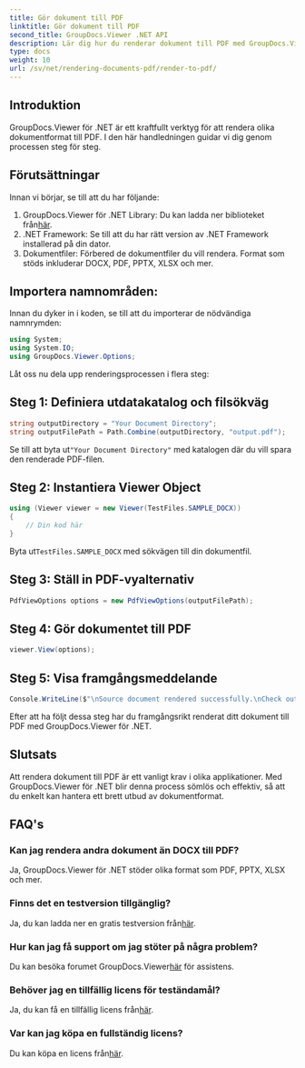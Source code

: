 ```yaml
---
title: Gör dokument till PDF
linktitle: Gör dokument till PDF
second_title: GroupDocs.Viewer .NET API
description: Lär dig hur du renderar dokument till PDF med GroupDocs.Viewer för .NET. Steg-för-steg-guide med förutsättningar och vanliga frågor inkluderade.
type: docs
weight: 10
url: /sv/net/rendering-documents-pdf/render-to-pdf/
---
```

## Introduktion
GroupDocs.Viewer för .NET är ett kraftfullt verktyg för att rendera olika dokumentformat till PDF. I den här handledningen guidar vi dig genom processen steg för steg.
## Förutsättningar

Innan vi börjar, se till att du har följande:
1.  GroupDocs.Viewer för .NET Library: Du kan ladda ner biblioteket från[här](https://releases.groupdocs.com/viewer/net/).
2. .NET Framework: Se till att du har rätt version av .NET Framework installerad på din dator.
3. Dokumentfiler: Förbered de dokumentfiler du vill rendera. Format som stöds inkluderar DOCX, PDF, PPTX, XLSX och mer.

## Importera namnområden:
Innan du dyker in i koden, se till att du importerar de nödvändiga namnrymden:
```csharp
using System;
using System.IO;
using GroupDocs.Viewer.Options;
```

Låt oss nu dela upp renderingsprocessen i flera steg:
## Steg 1: Definiera utdatakatalog och filsökväg
```csharp
string outputDirectory = "Your Document Directory";
string outputFilePath = Path.Combine(outputDirectory, "output.pdf");
```
 Se till att byta ut`"Your Document Directory"` med katalogen där du vill spara den renderade PDF-filen.
## Steg 2: Instantiera Viewer Object
```csharp
using (Viewer viewer = new Viewer(TestFiles.SAMPLE_DOCX))
{
    // Din kod här
}
```
 Byta ut`TestFiles.SAMPLE_DOCX` med sökvägen till din dokumentfil.
## Steg 3: Ställ in PDF-vyalternativ
```csharp
PdfViewOptions options = new PdfViewOptions(outputFilePath);
```
## Steg 4: Gör dokumentet till PDF
```csharp
viewer.View(options);
```
## Steg 5: Visa framgångsmeddelande
```csharp
Console.WriteLine($"\nSource document rendered successfully.\nCheck output in {outputDirectory}.");
```
Efter att ha följt dessa steg har du framgångsrikt renderat ditt dokument till PDF med GroupDocs.Viewer för .NET.

## Slutsats
Att rendera dokument till PDF är ett vanligt krav i olika applikationer. Med GroupDocs.Viewer för .NET blir denna process sömlös och effektiv, så att du enkelt kan hantera ett brett utbud av dokumentformat.
## FAQ's
### Kan jag rendera andra dokument än DOCX till PDF?
Ja, GroupDocs.Viewer för .NET stöder olika format som PDF, PPTX, XLSX och mer.
### Finns det en testversion tillgänglig?
 Ja, du kan ladda ner en gratis testversion från[här](https://releases.groupdocs.com/).
### Hur kan jag få support om jag stöter på några problem?
 Du kan besöka forumet GroupDocs.Viewer[här](https://forum.groupdocs.com/c/viewer/9) för assistens.
### Behöver jag en tillfällig licens för teständamål?
 Ja, du kan få en tillfällig licens från[här](https://purchase.groupdocs.com/temporary-license/).
### Var kan jag köpa en fullständig licens?
 Du kan köpa en licens från[här](https://purchase.groupdocs.com/buy).